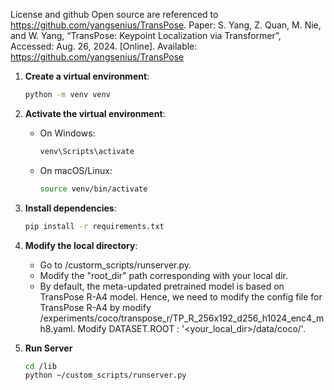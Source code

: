 License and github Open source are referenced to https://github.com/yangsenius/TransPose.
Paper: S. Yang, Z. Quan, M. Nie, and W. Yang, “TransPose: Keypoint Localization via Transformer”, Accessed: Aug. 26, 2024. [Online]. Available: https://github.com/yangsenius/TransPose

1. **Create a virtual environment**:
   ```bash
   python -m venv venv
   ```
   
2. **Activate the virtual environment**:
   - On Windows:
     ```bash
     venv\Scripts\activate
     ```
   - On macOS/Linux:
     ```bash
     source venv/bin/activate
     ```
     
3. **Install dependencies**:
   ```bash
   pip install -r requirements.txt
   ```
   
4. **Modify the local directory**:
   - Go to /custorm_scripts/runserver.py.
   - Modify the "root_dir" path corresponding with your local dir.
   - By default, the meta-updated pretrained model is based on TransPose R-A4 model. Hence, we need to modify the config file for TransPose R-A4 by modify   
     /experiments/coco/transpose_r/TP_R_256x192_d256_h1024_enc4_mh8.yaml. Modify DATASET.ROOT : '<your_local_dir>/data/coco/'.

     
5. **Run Server**
   ```bash
   cd /lib
   python ~/custom_scripts/runserver.py
   ```

